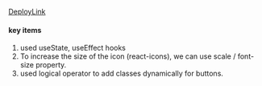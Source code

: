 [DeployLink](https://project-06-tabs.netlify.app/)

#### key items
1. used useState, useEffect hooks
2. To increase the size of the icon (react-icons), we can use scale / font-size property.
3. used logical operator to add classes dynamically for buttons.
